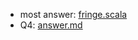 - most answer: [fringe.scala](https://github.com/genya0407/fringe81_task/blob/master/fringe.scala)
- Q4: [answer.md](https://github.com/genya0407/fringe81_task/blob/master/answer.md)